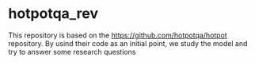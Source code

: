 # hotpotqa_rev

This repository is based on the https://github.com/hotpotqa/hotpot repository.
By usind their code as an initial point, we study the model and try to answer some research questions
